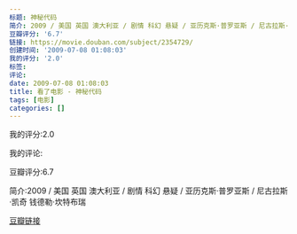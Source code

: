 ```yaml
---
标题: 神秘代码
简介: 2009 / 美国 英国 澳大利亚 / 剧情 科幻 悬疑 / 亚历克斯·普罗亚斯 / 尼古拉斯·凯奇 钱德勒·坎特布瑞
豆瓣评分: '6.7'
链接: https://movie.douban.com/subject/2354729/
创建时间: '2009-07-08 01:08:03'
我的评分: '2.0'
标签:
评论:
date: 2009-07-08 01:08:03
title: 看了电影 - 神秘代码
tags: [电影]
categories: []
---
```


我的评分:2.0

我的评论:

豆瓣评分:6.7

简介:2009 / 美国 英国 澳大利亚 / 剧情 科幻 悬疑 / 亚历克斯·普罗亚斯 / 尼古拉斯·凯奇 钱德勒·坎特布瑞

[豆瓣链接](https://movie.douban.com/subject/2354729/)

